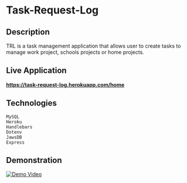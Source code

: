 # Task-Request-Log

## Description
TRL is a task management application that allows user to create tasks to manage work project, schools projects or home projects.

## Live Application
**https://task-request-log.herokuapp.com/home**

## Technologies
    MySQL
    Heroku
    Handlebars
    Dotenv
    JawsDB
    Express

## Demonstration
[![Demo Video](http://img.youtube.com/vi/trEPoVNTnkc/0.jpg)](https://youtu.be/trEPoVNTnkc)
